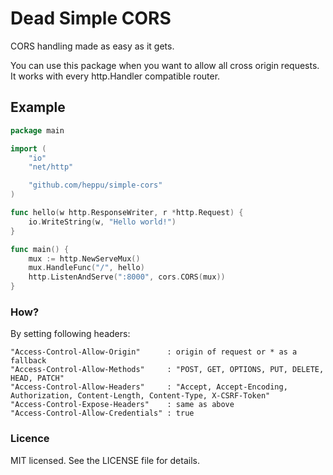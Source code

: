 # Dead Simple CORS
CORS handling made as easy as it gets.

You can use this package when you want to allow all cross origin requests. It works with every http.Handler compatible router. 

## Example
```go
package main

import (
	"io"
	"net/http"

	"github.com/heppu/simple-cors"
)

func hello(w http.ResponseWriter, r *http.Request) {
	io.WriteString(w, "Hello world!")
}

func main() {
	mux := http.NewServeMux()
	mux.HandleFunc("/", hello)
	http.ListenAndServe(":8000", cors.CORS(mux))
}
```

### How?
By setting following headers:
```
"Access-Control-Allow-Origin"	   : origin of request or * as a fallback
"Access-Control-Allow-Methods"	   : "POST, GET, OPTIONS, PUT, DELETE, HEAD, PATCH"
"Access-Control-Allow-Headers"	   : "Accept, Accept-Encoding, Authorization, Content-Length, Content-Type, X-CSRF-Token"
"Access-Control-Expose-Headers"    : same as above
"Access-Control-Allow-Credentials" : true
```

### Licence
MIT licensed. See the LICENSE file for details.